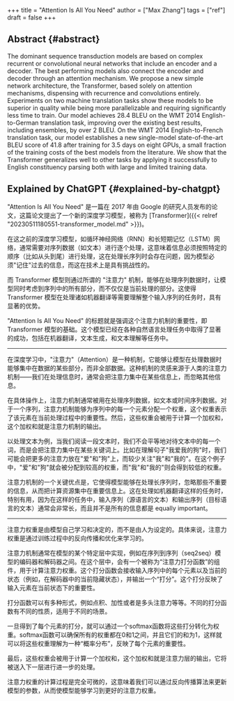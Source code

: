 +++
title = "Attention Is All You Need"
author = ["Max Zhang"]
tags = ["ref"]
draft = false
+++

## Abstract {#abstract}

The dominant sequence transduction models are based on complex recurrent or convolutional neural networks that include an encoder and a decoder. The best performing models also connect the encoder and decoder through an attention mechanism. We propose a new simple network architecture, the Transformer, based solely on attention mechanisms, dispensing with recurrence and convolutions entirely. Experiments on two machine translation tasks show these models to be superior in quality while being more parallelizable and requiring significantly less time to train. Our model achieves 28.4 BLEU on the WMT 2014 English-to-German translation task, improving over the existing best results, including ensembles, by over 2 BLEU. On the WMT 2014 English-to-French translation task, our model establishes a new single-model state-of-the-art BLEU score of 41.8 after training for 3.5 days on eight GPUs, a small fraction of the training costs of the best models from the literature. We show that the Transformer generalizes well to other tasks by applying it successfully to English constituency parsing both with large and limited training data.


## Explained by ChatGPT {#explained-by-chatgpt}

"Attention Is All You Need" 是一篇在 2017 年由 Google 的研究人员发布的论文，这篇论文提出了一个新的深度学习模型，被称为 [Transformer]({{< relref "20230511180551-transformer_model.md" >}})。

在这之前的深度学习模型，如循环神经网络（RNN）和长短期记忆（LSTM）网络，通常需要对序列数据（如文本）进行逐个处理，这意味着信息必须按照特定的顺序（比如从头到尾）进行处理，这在处理长序列时会存在问题，因为模型必须"记住"过去的信息，而这在技术上是具有挑战性的。

而 Transformer 模型则通过所谓的 "注意力" 机制，能够在处理序列数据时，让模型同时考虑到序列中的所有部分，而不仅仅是当前处理的部分。这使得 Transformer 模型在处理诸如机器翻译等需要理解整个输入序列的任务时，具有显著的优势。

"Attention Is All You Need" 的标题就是强调这个注意力机制的重要性，即 Transformer 模型的基础。这个模型已经在各种自然语言处理任务中取得了显著的成功，包括在机器翻译，文本生成，和文本理解等任务中。

---

在深度学习中，"注意力"（Attention）是一种机制，它能够让模型在处理数据时能够集中在数据的某些部分，而非全部数据。这种机制的灵感来源于人类的注意力机制——我们在处理信息时，通常会把注意力集中在某些信息上，而忽略其他信息。

在具体操作上，注意力机制通常被用在处理序列数据，如文本或时间序列数据。对于一个序列，注意力机制能够为序列中的每一个元素分配一个权重，这个权重表示了该元素在当前处理过程中的重要性。然后，这些权重会被用于计算一个加权和，这个加权和就是注意力机制的输出。

以处理文本为例，当我们阅读一段文本时，我们不会平等地对待文本中的每一个词，而是会把注意力集中在某些关键词上。比如在理解句子"我爱我的狗"时，我们可能会把更多的注意力放在"爱"和"狗"上，而较少关注"我"和"我的"。在这个例子中，"爱"和"狗"就会被分配到较高的权重，而"我"和"我的"则会得到较低的权重。

注意力机制的一个关键优点是，它使得模型能够在处理长序列时，忽略那些不重要的信息，从而把计算资源集中在重要信息上。这在处理如机器翻译这样的任务时，特别有用，因为在这样的任务中，输入序列（源语言的文本）和输出序列（目标语言的文本）通常会非常长，而且并不是所有的信息都是 equally important。

---

注意力权重是由模型自己学习和决定的，而不是由人为设定的。具体来说，注意力权重是通过训练过程中的反向传播和优化来学习的。

注意力机制通常在模型的某个特定层中实现，例如在序列到序列（seq2seq）模型的编码器和解码器之间。在这个层中，会有一个被称为“注意力打分函数”的组件，用于计算注意力权重。这个打分函数会接收输入序列中的每个元素以及当前的状态（例如，在解码器中的当前隐藏状态），并输出一个“打分”。这个打分反映了输入元素在当前状态下的重要性。

打分函数可以有多种形式，例如点积、加性或者是多头注意力等等。不同的打分函数有不同的性质，适用于不同的场景。

一旦得到了每个元素的打分，就可以通过一个softmax函数将这些打分转化为权重。softmax函数可以确保所有的权重都在0和1之间，并且它们的和为1，这样就可以将这些权重理解为一种“概率分布”，反映了每个元素的重要性。

最后，这些权重会被用于计算一个加权和，这个加权和就是注意力层的输出，它将被送入下一层进行进一步的处理。

注意力权重的计算过程是完全可微的，这意味着我们可以通过反向传播算法来更新模型的参数，从而使模型能够学习到更好的注意力权重。
